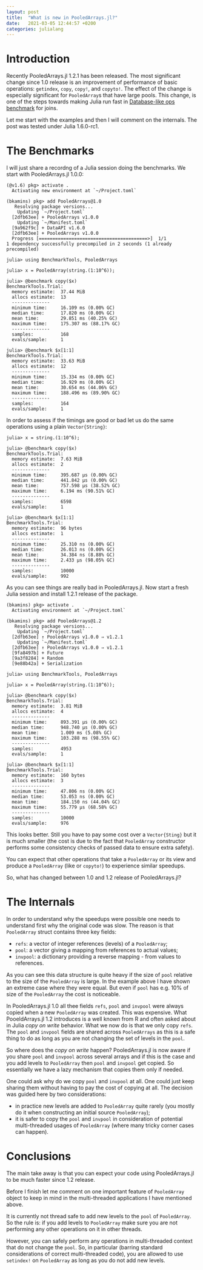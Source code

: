 ```yaml
---
layout: post
title:  "What is new in PooledArrays.jl?"
date:   2021-03-05 12:44:57 +0200
categories: julialang
---
```


# Introduction

Recently PooledArrays.jl 1.2.1 has been released. The most significant change
since 1.0 release is an improvement of performance of basic operations:
`getindex`, `copy`, `copy!`, and `copyto!`. The effect of the change is
especially significant for `PooledArray`s that have large pools. This change, is
one of the steps towards making Julia run fast in [Database-like ops
benchmark][benchmark] for joins.

Let me start with the examples and then I will comment on the internals.
The post was tested under Julia 1.6.0-rc1.

# The Benchmarks

I will just share a recordng of a Julia session doing the benchmarks. We start
with PooledArrays.jl 1.0.0:

```
(@v1.6) pkg> activate .
  Activating new environment at `~/Project.toml`

(bkamins) pkg> add PooledArrays@1.0
   Resolving package versions...
    Updating `~/Project.toml`
  [2dfb63ee] + PooledArrays v1.0.0
    Updating `~/Manifest.toml`
  [9a962f9c] + DataAPI v1.6.0
  [2dfb63ee] + PooledArrays v1.0.0
  Progress [========================================>]  1/1
1 dependency successfully precompiled in 2 seconds (1 already precompiled)

julia> using BenchmarkTools, PooledArrays

julia> x = PooledArray(string.(1:10^6));

julia> @benchmark copy($x)
BenchmarkTools.Trial:
  memory estimate:  37.44 MiB
  allocs estimate:  13
  --------------
  minimum time:     16.109 ms (0.00% GC)
  median time:      17.820 ms (0.00% GC)
  mean time:        29.851 ms (40.25% GC)
  maximum time:     175.307 ms (88.17% GC)
  --------------
  samples:          168
  evals/sample:     1

julia> @benchmark $x[1:1]
BenchmarkTools.Trial:
  memory estimate:  33.63 MiB
  allocs estimate:  12
  --------------
  minimum time:     15.334 ms (0.00% GC)
  median time:      16.929 ms (0.00% GC)
  mean time:        30.654 ms (44.06% GC)
  maximum time:     188.496 ms (89.90% GC)
  --------------
  samples:          164
  evals/sample:     1
```

In order to assess if the timings are good or bad let us do the same operations
using a plain `Vector{String}`:

```
julia> x = string.(1:10^6);

julia> @benchmark copy($x)
BenchmarkTools.Trial:
  memory estimate:  7.63 MiB
  allocs estimate:  2
  --------------
  minimum time:     395.687 μs (0.00% GC)
  median time:      441.842 μs (0.00% GC)
  mean time:        757.598 μs (38.52% GC)
  maximum time:     6.194 ms (90.51% GC)
  --------------
  samples:          6598
  evals/sample:     1

julia> @benchmark $x[1:1]
BenchmarkTools.Trial:
  memory estimate:  96 bytes
  allocs estimate:  1
  --------------
  minimum time:     25.310 ns (0.00% GC)
  median time:      26.013 ns (0.00% GC)
  mean time:        34.384 ns (8.88% GC)
  maximum time:     2.433 μs (98.05% GC)
  --------------
  samples:          10000
  evals/sample:     992
```

As you can see things are really bad in PooledArrays.jl. Now start a fresh Julia
session and install 1.2.1 release of the package.

```
(bkamins) pkg> activate .
  Activating environment at `~/Project.toml`

(bkamins) pkg> add PooledArrays@1.2
   Resolving package versions...
    Updating `~/Project.toml`
  [2dfb63ee] ↑ PooledArrays v1.0.0 ⇒ v1.2.1
    Updating `~/Manifest.toml`
  [2dfb63ee] ↑ PooledArrays v1.0.0 ⇒ v1.2.1
  [9fa8497b] + Future
  [9a3f8284] + Random
  [9e88b42a] + Serialization

julia> using BenchmarkTools, PooledArrays

julia> x = PooledArray(string.(1:10^6));

julia> @benchmark copy($x)
BenchmarkTools.Trial:
  memory estimate:  3.81 MiB
  allocs estimate:  4
  --------------
  minimum time:     893.391 μs (0.00% GC)
  median time:      948.740 μs (0.00% GC)
  mean time:        1.009 ms (5.08% GC)
  maximum time:     103.288 ms (98.55% GC)
  --------------
  samples:          4953
  evals/sample:     1

julia> @benchmark $x[1:1]
BenchmarkTools.Trial:
  memory estimate:  160 bytes
  allocs estimate:  3
  --------------
  minimum time:     47.806 ns (0.00% GC)
  median time:      53.053 ns (0.00% GC)
  mean time:        184.150 ns (44.04% GC)
  maximum time:     55.779 μs (68.58% GC)
  --------------
  samples:          10000
  evals/sample:     976
```

This looks better. Still you have to pay some cost over a `Vector{Sting}` but it
is much smaller (the cost is due to the fact that `PooledArray` constructor
performs some consistency checks of passed data to ensure extra safety).

You can expect that other operations that take a `PooledArray` or its view and
produce a `PooledArray` (like or `copyto!`) to experience similar
speedups.

So, what has changed between 1.0 and 1.2 release of PooledArrays.jl?

# The Internals

In order to understand why the speedups were possible one needs to understand
first why the original code was slow. The reason is that `PooledArray` struct
contains three key fields:

* `refs`: a vector of integer references (levels) of a `PooledArray`;
* `pool`: a vector giving a mapping from references to actual values;
* `invpool`: a dictionary providing a reverse mapping - from values to references.

As you can see this data structure is quite heavy if the size of `pool` relative
to the size of the `PooledArray` is large. In the example above I have shown an
extreme case where they were equal. But even if `pool` has e.g. 10% of size of
the `PooledArray` the cost is noticeable.

In PooledArrays.jl 1.0 all thee fields `refs`, `pool` and `invpool` were always
copied when a new `PooledArray` was created. This was expensive. What
PooeldArrays.jl 1.2 introduces is a well known from R and often asked about in
Julia *copy on write* behavior. What we now do is that we only copy `refs`. The
`pool` and `invpool` fields are shared across `PooledArrays` as this is a safe
thing to do as long as you are not changing the set of levels in the `pool`.

So where does the *copy on write* happen? PooledArrays.jl is now aware if you
share `pool` and `invpool` across several arrays and if this is the case and you
add levels to `PooledArray` then `pool` and `invpool` get copied. So essentially
we have a lazy mechanism that copies them only if needed.

One could ask why do we copy `pool` and `invpool` at all. One could just keep
sharing them without having to pay the cost of copying at all. The decision was
guided here by two considerations:

* in practice new levels are added to `PooledArray` quite rarely (you mostly do
  it when constructing an initial source `PooledArray`);
* it is safer to copy the `pool` and `invpool` in consideration of potential
  multi-threaded usages of `PooledArray` (where many tricky corner cases can
  happen).

# Conclusions

The main take away is that you can expect your code using PooledArrays.jl to be
much faster since 1.2 release.

Before I finish let me comment on one important feature of `PooledArray` object
to keep in mind in the multi-threaded applications I have mentioned above.

It is currently not thread safe to add new levels to the `pool`
of `PooledArray`. So the rule is: if you add levels to `PooledArray` make sure
you are not performing any other operations on it in other threads.

However, you can safely perform any operations in multi-threaded context that do
not change the `pool`. So, in particular (barring standard considerations of
correct multi-threaded code), you are allowed to use `setindex!` on
`PooledArray` as long as you do not add new levels.

[benchmark]: https://h2oai.github.io/db-benchmark/
